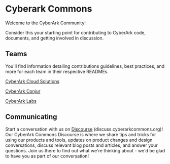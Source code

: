 # Cyberark Commons
Welcome to the CyberArk Community!

Consider this your starting point for contributing to CyberArk code, documents, and getting involved in discussion.

## Teams
You'll find information detailing contributions guidelines, best practices, and more for each team in their respective READMEs.

[CyberArk Cloud Solutions](/Cloud/README.md)

[CyberArk Conjur](/Conjur/README.md)

[CyberArk Labs](/Labs/README.md)

## Communicating
Start a conversation with us on  [Discourse](https://discuss.cyberarkcommons.org/) (discuss.cyberarkcommons.org)!
Our CyberArk Commons Discourse is where we share tips and tricks for using our products
and tools, updates on product changes and design conversations, discuss relevant blog posts
and articles, and answer your questions. Join us there to find out what we're thinking about -
we'd be glad to have you as part of our conversation! 
